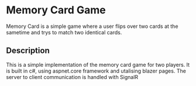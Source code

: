 # Memory Card Game
Memory Card is a simple game where a user flips over two cards at the sametime and trys to match two identical cards. 
## Description
This is a simple implementation of the memory card game for two players. It is built in c#, using aspnet.core framework and utalising blazer pages.
The server to client communication is handled with SignalR
